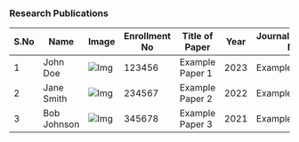 ### Research Publications

| S.No | Name          | Image | Enrollment No | Title of Paper    | Year | Journal/Conference Name |
|------|---------------|-------|---------------|-------------------|------|-------------------------|
| 1    | John Doe      | ![Img](link) | 123456       | Example Paper 1   | 2023 | Example Journal         |
| 2    | Jane Smith    | ![Img](link) | 234567       | Example Paper 2   | 2022 | Example Conference      |
| 3    | Bob Johnson   | ![Img](link) | 345678       | Example Paper 3   | 2021 | Example Journal         |
